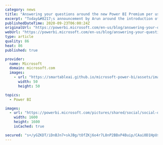```yaml
---
category: news
title: "Answering your questions around the new Power BI Premium per user license"
excerpt: "Today&#8217;s announcement by Arun around the introduction of a Premium per user license option has generated a lot of interest and excitement in the Power BI community. It has also generated a lot of questions, so we&#8217;ve put together this blog post to answer some of the most common ones we&#8217;ve"
publishedDateTime: 2020-09-23T06:00:24Z
originalUrl: "https://powerbi.microsoft.com/en-us/blog/answering-your-questions-around-the-new-power-bi-premium-per-user-license/"
webUrl: "https://powerbi.microsoft.com/en-us/blog/answering-your-questions-around-the-new-power-bi-premium-per-user-license/"
type: article
quality: 86
heat: 86
published: true

provider:
  name: Microsoft
  domain: microsoft.com
  images:
    - url: "https://smartableai.github.io/microsoft-power-bi/assets/images/organizations/microsoft.com-50x50.jpg"
      width: 50
      height: 50

topics:
  - Power BI

images:
  - url: "https://powerbi.microsoft.com/pictures/shared/social/social-default-image.png"
    width: 1600
    height: 1600
    isCached: true

secured: "s+/yGZKDT/iDnBJn7+skJBg/tOfZKj6o4r7L8nP2BBxP4Buip/CAai0D1HpUsXnG6UNuwhm1QKp4+Z8fpgV7VYefSnUKoJkST7E3sQPbI7COMz4H93dUtJH7fjJeGK9oU7pdXd732uF1Kabe16su0hzzMumj6fiSDnGi2qBW1z+iMVxdFU0R9arPuBCyAaITviO5SFiHlqSBTl2Fg994cilzHhS5ZcsC7QY1QI8M/ncC4ceTXCqYVh9A1EAlm10U02yBwJY1ZRAIYSeBa5P6CoKYphUMjN7lr1lOkJkdcdDjTBLM5IYhezEzm3A7oq+evNF1Bm1t3LjglQXVUs70eSO1Py9uyebJZ+xJ6p8AYh8=;iPoYX4dK28Z4kTA5oHUmrg=="
---
```


